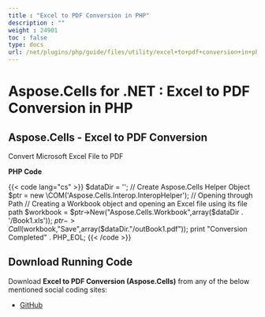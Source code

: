 ```yaml
---
title : "Excel to PDF Conversion in PHP" 
description : "" 
weight : 24901 
toc : false
type: docs
url: /net/plugins/php/guide/files/utility/excel+to+pdf+conversion+in+php/
---
```


# Aspose.Cells for .NET : Excel to PDF Conversion in PHP


## Aspose.Cells - Excel to PDF Conversion

Convert Microsoft Excel File to PDF

**PHP Code**

{{< code lang="cs" >}}
        $dataDir = '';
        // Create Aspose.Cells Helper Object
        $ptr = new \COM('Aspose.Cells.Interop.InteropHelper');
        // Opening through Path
        // Creating a Workbook object and opening an Excel file using its file path
        $workbook = $ptr->New("Aspose.Cells.Workbook",array($dataDir . '/Book1.xls'));
        $ptr->Call($workbook,"Save",array($dataDir."/outBook1.pdf"));
        print "Conversion Completed" . PHP_EOL;
{{< /code >}}

## Download Running Code

Download **Excel to PDF Conversion (Aspose.Cells)** from any of the below mentioned social coding sites:

*   [GitHub](https://github.com/aspose-cells/Aspose.Cells-for-.NET/blob/master/Plugins/Aspose_Cells_NET_for_PHP/src/aspose/cells/WorkingWithFiles/UtilityFeatures/Excel2PDFConversion.php)

